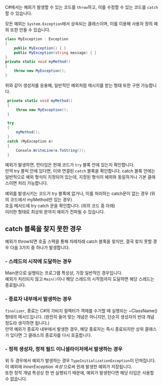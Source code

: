 C#에서는 예외가 발생할 수 있는 코드를 `throw`하고, 이를 수정할 수 있는 코드를 `catch` 할 수 있습니다.   

모든 예외는 `System.Exception`에서 상속되는 클래스이며, 이를 이용해 사용자 정의 예외 또한 만들 수 있습니다.  

```cs
class MyException : Exception
{
    public MyException() { }
    public MyException(string message) { }
}
private static void myMethod()
{
    throw new MyException();
}
```
위와 같이 생성자를 응용해, 일반적인 예외처럼 메시지를 받는 형태 또한 구현 가능합니다.  
```cs
 private static void myMethod()
 {
     throw new MyException();
 }
```
```cs
 try
 {
     myMethod();
 }
 catch (MyException e) 
 { 
     Console.WriteLine(e.ToString());
 }
```
예외가 발생하면, 런타임은 현재 코드가 `try` 블록 안에 있는지 확인합니다.  
만약 try 블럭 안에 있다면, 이와 연결된 `catch` 블록을 확인합니다. 
catch 블록 안에는 일반적으로 예외 형식이 지정되어 있는데, 지정된 형식이 예외와 동일하거나 기본 클래스이면 처리 가능합니다.   

예외를 발생시키는 코드가 try 블록에 없거나, 이를 처리하는 catch문이 없는 경우  (위의 코드에서 myMethod만 있는 경우)   
호출 메서드에 try catch 문을 확인합니다. (위의 코드 중 아래)  
이러한 형태로 최상위 문까지 예외가 전파될 수 있습니다.  

## catch 블록을 찾지 못한 경우
예외가 throw되면 호출 스택을 통해 차례차례 catch 블록을 찾지만, 결국 찾지 못할 경우 다음 3가지 중 하나가 발생합니다.

### - 스레드의 시작에 도달하는 경우
Main문으로 실행되는 프로그램 특성상, 가장 일반적인 경우입니다.    
예외가 처리되지 않고 `Main()`이나 해당 스레드의 시작점까지 도달하면 해당 스레드는 종료됩니다.  

### - 종료자 내부에서 발생하는 경우
`finalizer`, 종료는 C#의 가비지 컬렉터가 객체를 수거할 때 실행되는 ~ClassName() 형태의 메서드입니다. (완전히 들어 맞는 개념은 아니지만, 단순히 생성자의 반대 개념 정도라 생각하면 됩니다.)   
만약 예외가 종료자 내부에서 발생한 경우, 해당 종료자는 즉시 종료되지만 상위 클래스가 있다면 그 클래스의 종료자를 다시 호출합니다.  

### - 정적 생성자, 정적 필드 이니셜라이저에서 발생하는 경우
위 두 경우에서 예외가 발생하는 경우 `TypeInitializationException`이 던져집니다.   
이 예외에 _InnerException 속성_ 으로써 원래 발생한 예외가 저장됩니다.   
또한 정적 개념 특성상 한 번 실행되기 때문에, 예외가 발생한다면 해당 타입은 사용할 수 없습니다.
